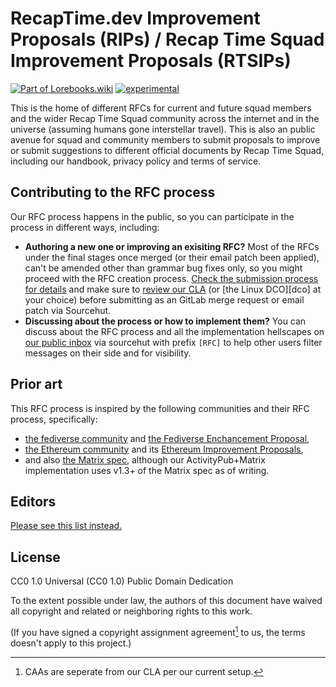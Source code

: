 # RecapTime.dev Improvement Proposals (RIPs) / Recap Time Squad Improvement Proposals (RTSIPs)

[![Part of Lorebooks.wiki](https://img.shields.io/badge/Part%20of%20lorebooks.wiki%20projects-white?style=flat-square&logo=data%3Aimage%2Fsvg%2Bxml%3Bbase64%2CPHN2ZyB4bWxucz0iaHR0cDovL3d3dy53My5vcmcvMjAwMC9zdmciIHZpZXdCb3g9IjAgMCAyNCAyNCI%2BPHBhdGggZD0iTTIxLDRIM0EyLDIgMCAwLDAgMSw2VjE5QTIsMiAwIDAsMCAzLDIxSDIxQTIsMiAwIDAsMCAyMywxOVY2QTIsMiAwIDAsMCAyMSw0TTMsMTlWNkgxMVYxOUgzTTIxLDE5SDEzVjZIMjFWMTlNMTQsOS41SDIwVjExSDE0VjkuNU0xNCwxMkgyMFYxMy41SDE0VjEyTTE0LDE0LjVIMjBWMTZIMTRWMTQuNVoiIC8%2BPC9zdmc%2B&logoColor=white)](https://lorebooks.eu.org)
[![experimental](https://badges.github.io/stability-badges/dist/experimental.svg)](http://github.com/badges/stability-badges)


This is the home of different RFCs for current and future squad members and the wider
Recap Time Squad community across the internet and in the universe (assuming humans gone
interstellar travel). This is also an public avenue for squad and community members to submit
proposals to improve or submit suggestions to different official documents
by Recap Time Squad, including our handbook, privacy policy and terms of service.

## Contributing to the RFC process

Our RFC process happens in the public, so you can participate in the process in different ways, including:

* **Authoring a new one or improving an exisiting RFC?** Most of the RFCs under
the final stages once merged (or their email patch been applied), can't be
amended other than grammar bug fixes only, so you might proceed with the RFC
creation process.
[Check the submission process for details](SUBMISSION.md) and make sure to
[review our CLA][RTSIP-8c08] (or [the Linux DCO][dco]
at your choice) before submitting as an GitLab merge request or email patch
via Sourcehut.
* **Discussing about the process or how to implement them?** You can discuss about
the RFC process and all the implementation
hellscapes on [our public inbox](https://go.rtapp.tk/lists/public-inbox) via sourcehut with prefix `[RFC]` to help other users
filter messages on their side and for visibility.

[RTSIP-8c08]: https://go.rtapp.tk/rtsips/RTSIP-8c08

## Prior art

This RFC process is inspired by the following communities and their RFC process, specifically:

* [the fediverse community](https://activitypub.rocks) and [the Fediverse Enchancement Proposal](https://codeberg.org/fediverse/fep),
* [the Ethereum community](https://ethereum.org) and its [Ethereum Improvement Proposals](https://eips.ethereum.org/),
* and also [the Matrix spec](https://spec.matrix.org/latest/), although our
ActivityPub+Matrix implementation uses v1.3+ of the Matrix spec as of writing.

## Editors

[Please see this list instead.](./src/meta/editors.md)

## License

CC0 1.0 Universal (CC0 1.0) Public Domain Dedication

To the extent possible under law, the authors of this document have waived all copyright and related or neighboring rights to this work.

(If you have signed a copyright assignment agreement[^1] to us, the terms doesn't apply to this project.)

[^1]: CAAs are seperate from our CLA per our current setup.
